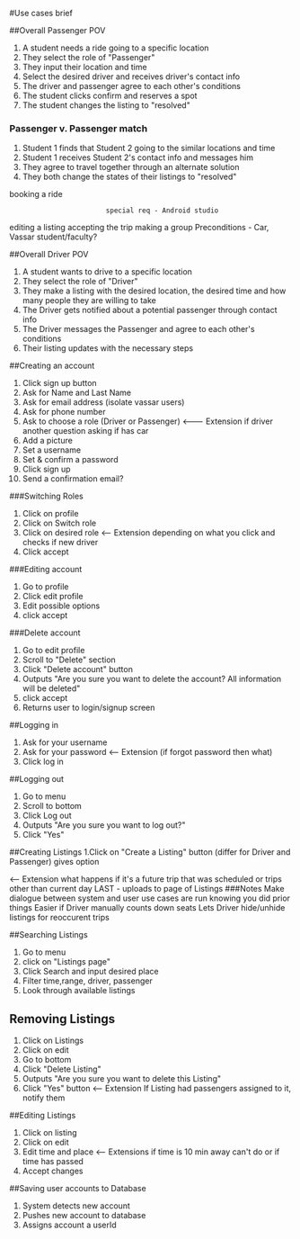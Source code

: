 #Use cases brief

##Overall Passenger POV

1. A student needs a ride going to a specific location
2. They select the role of "Passenger"
3. They input their location and time
4. Select the desired driver and receives driver's contact info
5. The driver and passenger agree to each other's conditions
6. The student clicks confirm and reserves a spot
7. The student changes the listing to "resolved"

### Passenger v. Passenger match
1. Student 1 finds that Student 2 going to the similar locations and time
2. Student 1 receives Student 2's contact info and messages him
3. They agree to travel together through an alternate solution
4. They both change the states of their listings to "resolved"

booking a ride

                            special req - Android studio
editing a listing 
accepting the trip
                             making a group
Preconditions - Car, Vassar student/faculty?

##Overall Driver POV
1. A student wants to drive to a specific location
2. They select the role of "Driver"
3. They make a listing with the desired location, the desired time and how many people they are willing to take
4. The Driver gets notified about a potential passenger through contact info
5. The Driver messages the Passenger and agree to each other's conditions
6. Their listing updates with the necessary steps

##Creating an account
1. Click sign up button
2. Ask for Name and Last Name
3. Ask for email address (isolate vassar users)
4. Ask for phone number
5. Ask to choose a role (Driver or Passenger) <--- Extension if driver another question asking if has car
6. Add a picture
7. Set a username
8. Set & confirm a password
9. Click sign up
10. Send a confirmation email?


###Switching Roles
1. Click on profile
2. Click on Switch role
3. Click on desired role <-- Extension depending on what you click and checks if new driver
4. Click accept

###Editing account
1. Go to profile
2. Click edit profile
3. Edit possible options
4. click accept

###Delete account
1. Go to edit profile
2. Scroll to "Delete" section
3. Click "Delete account" button
4. Outputs "Are you sure you want to delete the account? All information will be deleted"
5. click accept
6. Returns user to login/signup screen

##Logging in
1. Ask for your username
2. Ask for your password <-- Extension (if forgot password then what)
3. Click log in

##Logging out
1. Go to menu 
2. Scroll to bottom
3. Click Log out
4. Outputs "Are you sure you want to log out?"
5. Click "Yes"

##Creating Listings
1.Click on "Create a Listing" button (differ for Driver and Passenger) gives option

<-- Extension what happens if it's a future trip that was scheduled or trips other than current day
LAST - uploads to page of Listings
###Notes
Make dialogue between system and user
use cases are run knowing you did prior things
Easier if Driver manually counts down seats
Lets Driver hide/unhide listings for reoccurent trips

##Searching Listings
1. Go to menu
2. click on "Listings page"
3. Click Search and input desired place 
4. Filter time,range, driver, passenger
5. Look through available listings

## Removing Listings
1. Click on Listings
2. Click on edit
3. Go to bottom
4. Click "Delete Listing"
5. Outputs "Are you sure you want to delete this Listing"
6. Click "Yes" button <-- Extension If Listing had passengers assigned to it, notify them

##Editing Listings
1. Click on listing
2. Click on edit
3. Edit time and place <-- Extensions if time is 10 min away can't do or if time has passed
4. Accept changes

##Saving user accounts to Database
1. System detects new account
2. Pushes new account to database
3. Assigns account a userId